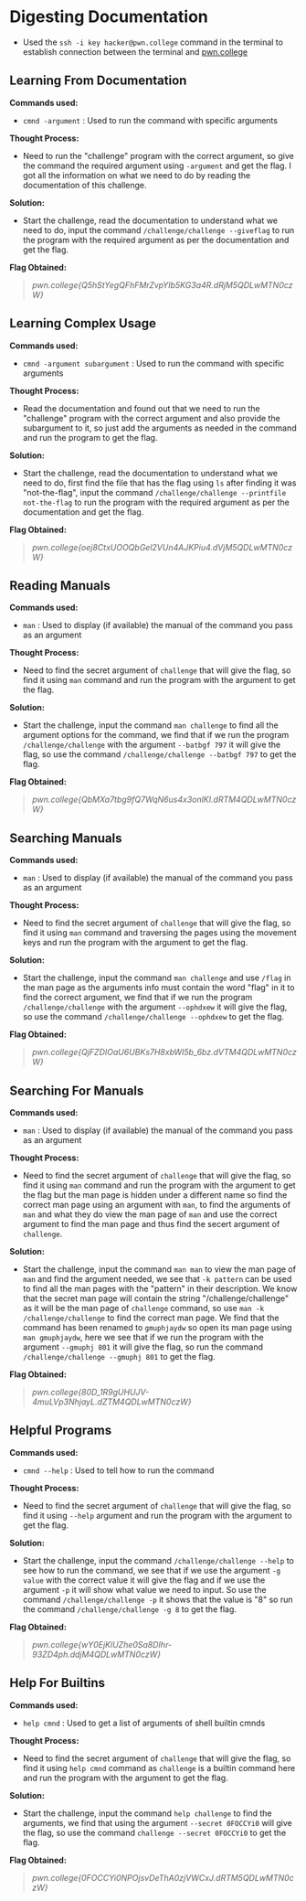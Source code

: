 # Digesting Documentation
- Used the `ssh -i key hacker@pwn.college` command in the terminal to establish connection between the terminal and [pwn.college](https://pwn.college/)

## Learning From Documentation
**Commands used:**
- `cmnd -argument`  : Used to run the command with specific arguments 

**Thought Process:**
- Need to run the "challenge" program with the correct argument, so give the command the required argument using `-argument` and get the flag. I got all the information on what we need to do by reading the documentation of this challenge.

**Solution:**
- Start the challenge, read the documentation to understand what we need to do, input the command `/challenge/challenge --giveflag` to run the program with the required argument as per the documentation and get the flag.  

**Flag Obtained:**
> *pwn.college{Q5hStYegQFhFMrZvpYIb5KG3a4R.dRjM5QDLwMTN0czW}*

## Learning Complex Usage
**Commands used:**
- `cmnd -argument subargument`  : Used to run the command with specific arguments

**Thought Process:**
- Read the documentation and found out that we need to run the "challenge" program with the correct argument and also provide the subargument to it, so just add the arguments as needed in the command and run the program to get the flag.

**Solution:**
- Start the challenge, read the documentation to understand what we need to do, first find the file that has the flag using `ls` after finding it was "not-the-flag", input the command `/challenge/challenge --printfile not-the-flag` to run the program with the required argument as per the documentation and get the flag.

**Flag Obtained:**
> *pwn.college{oej8CtxUOOQbGel2VUn4AJKPiu4.dVjM5QDLwMTN0czW}*

## Reading Manuals
**Commands used:**
- `man`  : Used to display (if available) the manual of the command you pass as an argument

**Thought Process:**
- Need to find the secret argument of `challenge` that will give the flag, so find it using `man` command and run the program with the argument to get the flag.

**Solution:**
- Start the challenge, input the command `man challenge` to find all the argument options for the command, we find that if we run the program `/challenge/challenge` with the argument `--batbgf 797` it will give the flag, so use the command `/challenge/challenge --batbgf 797` to get the flag.  

**Flag Obtained:**
> *pwn.college{QbMXa7tbg9fQ7WqN6us4x3onlKI.dRTM4QDLwMTN0czW}*

## Searching Manuals
**Commands used:**
- `man`  : Used to display (if available) the manual of the command you pass as an argument

**Thought Process:**
- Need to find the secret argument of `challenge` that will give the flag, so find it using `man` command and traversing the pages using the movement keys and run the program with the argument to get the flag.

**Solution:**
- Start the challenge, input the command `man challenge` and use `/flag` in the man page as the arguments info must contain the word "flag" in it to find the correct argument, we find that if we run the program `/challenge/challenge` with the argument `--ophdxew` it will give the flag, so use the command `/challenge/challenge --ophdxew` to get the flag.  

**Flag Obtained:**
> *pwn.college{QjFZDIOaU6UBKs7H8xbWI5b_6bz.dVTM4QDLwMTN0czW}*

## Searching For Manuals
**Commands used:**
- `man`  : Used to display (if available) the manual of the command you pass as an argument

**Thought Process:**
-  Need to find the secret argument of `challenge` that will give the flag, so find it using `man` command and run the program with the argument to get the flag but the man page is hidden under a different name so find the correct man page using an argument with `man`, to find the arguments of `man` and what they do view the man page of `man` and use the correct argument to find the man page and thus find the secert argument of `challenge`.

**Solution:**
- Start the challenge, input the command `man man` to view the man page of `man` and find the argument needed, we see that `-k pattern` can be used to find all the man pages with the "pattern" in their description. We know that the secret man page will contain the string "/challenge/challenge" as it will be the man page of `challenge` command, so use `man -k /challenge/challenge` to find the correct man page. We find that the command has been renamed to `gmuphjaydw` so open its man page using `man gmuphjaydw`, here we see that if we run the program with the argument `--gmuphj 801` it will give the flag, so run the command `/challenge/challenge --gmuphj 801` to get the flag.     

**Flag Obtained:**
> *pwn.college{80D_1R9gUHUJV-4muLVp3NhjayL.dZTM4QDLwMTN0czW}* 

## Helpful Programs
**Commands used:**
- `cmnd --help`  : Used to tell how to run the command 

**Thought Process:**
- Need to find the secret argument of `challenge` that will give the flag, so find it using `--help` argument and run the program with the argument to get the flag.

**Solution:**
- Start the challenge, input the command `/challenge/challenge --help` to see how to run the command, we see that if we use the argument `-g value` with the correct value it will give the flag and if we use the argument `-p` it will show what value we need to input. So use the command `/challenge/challenge -p` it shows that the value is "8" so run the command `/challenge/challenge -g 8` to get the flag.

**Flag Obtained:**
> *pwn.college{wY0EjKlUZhe0Sa8DIhr-93ZD4ph.ddjM4QDLwMTN0czW}*

## Help For Builtins
**Commands used:**
- `help cmnd`  : Used to get a list of arguments of shell builtin cmnds

**Thought Process:**
- Need to find the secret argument of `challenge` that will give the flag, so find it using `help cmnd` command as `challenge` is a builtin command here and run the program with the argument to get the flag.

**Solution:**
- Start the challenge, input the command `help challenge` to find the arguments, we find that using the argument `--secret 0FOCCYi0` will give the flag, so use the command `challenge --secret 0FOCCYi0` to get the flag.  

**Flag Obtained:**
> *pwn.college{0FOCCYi0NPOjsvDeThA0zjVWCxJ.dRTM5QDLwMTN0czW}* 

